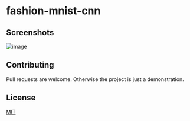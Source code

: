 # fashion-mnist-cnn

## Screenshots 
![image](https://user-images.githubusercontent.com/41022783/72648657-a0b78900-3949-11ea-8eb4-d7d8e62416a1.png)

## Contributing  
Pull requests are welcome. Otherwise the project is just a demonstration. 

## License  
[MIT](https://choosealicense.com/licenses/mit/)
